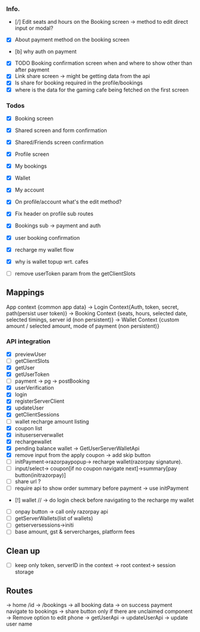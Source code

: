 ### Info.
- [/] Edit seats and hours on the Booking screen -> method to edit direct input or modal?
- [x] About payment method on the booking screen
- [b] why auth on payment
- [x] TODO Booking confirmation screen when and where to show other than after payment
- [x] Link share screen -> might be getting data from the api
- [x] Is share for booking required in the profile/bookings
- [x] where is the data for the gaming cafe being fetched on the first screen

### Todos
 - [x] Booking screen  
 - [x] Shared screen and form confirmation 
 - [x] Shared/Friends screen confirmation 
 - [x] Profile screen 
 - [x] My bookings
 - [x] Wallet
 - [x] My account
 - [x] On profile/account what's the edit method?
 - [x] Fix header on profile sub routes
 - [x] Bookings sub -> payment and auth
 - [x] user booking confirmation
 - [x] recharge my wallet flow
 - [x] why is wallet topup wrt. cafes
 - [ ] remove userToken param from the getClientSlots


## Mappings
App context {common app data} -> Login Context{Auth, token, secret, path(persist user token)} -> Booking Context {seats, hours, selected date, selected timings, server id (non persistent)} -> Wallet Context {custom amount / selected amount, mode of payment (non persistent)}

### API integration
- [x] previewUser
- [ ] getClientSlots
- [x] getUser
- [x] getUserToken
- [ ] payment -> pg -> postBooking
- [x] userVerification
- [x] login
- [x] registerServerClient
- [x] updateUser
- [x] getClientSessions
- [ ] wallet recharge amount listing
- [x] coupon list
- [x] inituserserverwallet
- [x] rechargewallet
- [x] pending balance wallet -> GetUserServerWalletApi
- [x] remove input from the apply coupon -> add skip button
- [ ] initPayment->razorpaypopup-> recharge wallet(razorpay signature).
- [ ] input/select-> coupon[if no coupon navigate next]->summary[pay button(initrazorpay)]
- [ ] share url ?
- [ ] require api to show order summary before payment -> use initPayment
- [!] wallet // -> do login check before navigating to the recharge my wallet
- [ ] onpay button -> call only razorpay api
- [ ] getServerWallets(list of wallets)
- [ ] getserversessions->initi
- [ ] base amount, gst & servercharges, platform fees
## Clean up
- [ ] keep only token, serverID in the context -> root context-> session storage
## Routes
-> home /id
-> /bookings -> all booking data
-> on success payment navigate to bookings -> share button only if there are unclaimed component
-> Remove option to edit phone -> getUserApi -> updateUserApi -> update user name